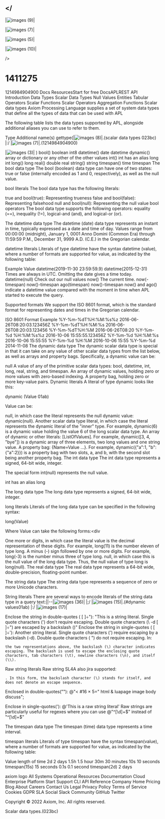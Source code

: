 
## </
     
                   
		   

|![images (9)](https://user-images.githubusercontent.com/104608815/168705068-882f5736-2e49-4f2b-b405-329c5328c7ea.jpeg)|

|![images (7)](https://user-images.githubusercontent.com/104608815/168705069-aa8b2cb7-12bf-4b2b-8801-3945b9e11084.jpeg)|

|![images (5)](https://user-images.githubusercontent.com/104608815/168705071-8740c61a-c171-41e3-98b8-b471c9e48b1e.jpeg)|

|![images (10)](https://user-images.githubusercontent.com/104608815/168705072-9e2b478c-901b-42c2-9a66-81dbc80c8410.png)|


/>
# 1411275
1214984904900
Docs
ResourcesStart for free
DocsAPLREST API
Introduction
Data Types
Scalar Data Types
Null Values
Entities
Tabular Operators
Scalar Functions
Scalar Operators
Aggregation Functions
Scalar data types
Axiom Processing Language supplies a set of system data types that define all the types of data that can be used with APL

The following table lists the data types supported by APL, alongside additional aliases you can use to refer to them.

Type	Additional name(s)	gettype(|![images (8)](https://user-images.githubusercontent.com/104608815/168705073-705dc7cf-61e4-4faa-b4c3-f4ab08eeebb0.png)|.(scalar data types 023bc)
|:/
|![images (7)](https://user-images.githubusercontent.com/104608815/168705078-d25c41bf-7fe1-4bfe-920d-b7eceff7dd26.png)|.(1214984904900)

|![images (3)](https://user-images.githubusercontent.com/104608815/168705080-44a8f2ea-136e-44fd-9892-ec7ce0ffe77f.jpeg)|
)
bool()	boolean	int8
datetime()	date	datetime
dynamic()		array or dictionary or any other of the other values
int()	int has an alias long	int
long()		long
real()	double	real
string()		string
timespan()	time	timespan
The bool data type
The bool (boolean) data type can have one of two states: true or false (internally encoded as 1 and 0, respectively), as well as the null value.

bool literals
The bool data type has the following literals:

true and bool(true): Representing trueness
false and bool(false): Representing falsehood
null and bool(null): Representing the null value
bool operators
The bool data type supports the following operators: equality (==), inequality (!=), logical-and (and), and logical-or (or).

The datetime data type
The datetime (date) data type represents an instant in time, typically expressed as a date and time of day. Values range from 00:00:00 (midnight), January 1, 0001 Anno Domini (Common Era) through 11:59:59 P.M., December 31, 9999 A.D. (C.E.) in the Gregorian calendar.

datetime literals
Literals of type datetime have the syntax datetime (value), where a number of formats are supported for value, as indicated by the following table:

Example	Value
datetime(2019-11-30 23:59:59.9) datetime(2015-12-31)	Times are always in UTC. Omitting the date gives a time today.
datetime(null)	Check out our null values
now()	The current time.
now(-timespan)	now()-timespan
ago(timespan)	now()-timespan
now() and ago() indicate a datetime value compared with the moment in time when APL started to execute the query.

Supported formats
We support the ISO 8601 format, which is the standard format for representing dates and times in the Gregorian calendar.

ISO 8601
Format	Example
%Y-%m-%dT%H:%M:%s%z	2016-06-26T08:20:03.123456Z
%Y-%m-%dT%H:%M:%s	2016-06-26T08:20:03.123456
%Y-%m-%dT%H:%M	2016-06-26T08:20
%Y-%m-%d %H:%M:%s%z	2016-10-06 15:55:55.123456Z
%Y-%m-%d %H:%M:%s	2016-10-06 15:55:55
%Y-%m-%d %H:%M	2016-10-06 15:55
%Y-%m-%d	2014-11-08
The dynamic data type
The dynamic scalar data type is special in that it can take on any value of other scalar data types from the list below, as well as arrays and property bags. Specifically, a dynamic value can be:

null
A value of any of the primitive scalar data types: bool, datetime, int, long, real, string, and timespan.
An array of dynamic values, holding zero or more values with zero-based indexing.
A property bag, holding zero or more key-value pairs.
Dynamic literals
A literal of type dynamic looks like this:

dynamic (Value 01ab)

Value can be:

null, in which case the literal represents the null dynamic value: dynamic(null).
Another scalar data type literal, in which case the literal represents the dynamic literal of the "inner" type. For example, dynamic(6) is a dynamic value holding the value 6 of the long scalar data type.
An array of dynamic or other literals: [ListOfValues]. For example, dynamic([3, 4, "bye"]) is a dynamic array of three elements, two long values and one string value.
A property bag: {Name=Value ...}. For example, dynamic({"a":1, "b":{"a":2}}) is a property bag with two slots, a, and b, with the second slot being another property bag.
The int data type
The int data type represents a signed, 64-bit wide, integer.

The special form int(null) represents the null value.

int has an alias long

The long data type
The long data type represents a signed, 64-bit wide, integer.

long literals
Literals of the long data type can be specified in the following syntax:

long(Value)

Where Value can take the following forms:<div

One more or digits, in which case the literal value is the decimal representation of these digits. For example, long(11) is the number eleven of type long.
A minus (-) sign followed by one or more digits. For example, long(-3) is the number minus three of type long.
null, in which case this is the null value of the long data type. Thus, the null value of type long is long(null).
The real data type
The real data type represents a 64-bit wide, double-precision, floating-point number.

The string data type
The string data type represents a sequence of zero or more Unicode characters.

String literals
There are several ways to encode literals of the string data type in a query text:||--|![images (36)](https://user-images.githubusercontent.com/104608815/168704965-d9d9c116-cde7-4ac3-860a-0519e4914fcd.png)|
|;/
|![images (15)](https://user-images.githubusercontent.com/104608815/168705062-dd9638d1-39bc-4a5d-87a7-06cb3e1fc709.jpeg)|.(#dynamic values01ab)
|:/
|![images (17)](https://user-images.githubusercontent.com/104608815/168705064-59664023-ce89-4206-a464-390c2e29d4d0.png)|


Enclose the string in double-quotes
					      (
					     [ ]÷"): "This is a string literal. Single quote characters (') don't require escaping. Double quote characters (\ -d
					     [ ]÷") are escaped by a backslash (\)"
Enclose the string in single-quotes (
					     [ ]÷'): Another string literal. Single quote characters (\') require escaping by a backslash (\-d). Double quote characters (
					      ") do not require escaping.
In:
	
	the two representations above, the backslash (\) character indicates escaping. The backslash is used to escape the enclosing quote characters, tab characters (\t), newline characters (\n), and itself (\\).

Raw string literals
Raw string SL4A also jira
	 supported:
	
	
	
	
	. In this form, the backslash character (\) stands for itself, and does not denote an escape sequence.

Enclosed in double-quotes(""): @"<
#16 × 5=" html & luapage image body discuss";
>
Enclose in single-quotes('):
@'This is a raw string literal'
Raw strings are particularly useful for regexes where you can use 
@"^[\d]+$" instead of "^[\d]+$"

The timespan data type
The timespan (time) data type represents a time interval.

timespan literals
Literals of type timespan have the syntax timespan(value), where a number of formats are supported for value, as indicated by the following table:

Value	length of time
2d	2 days
1.5h	1.5 hour
30m	30 minutes
10s	10 seconds
timespan(15s)	15 seconds
0.1s	0.1 second
timespan(2d)	2 days

axiom logo
All Systems Operational
Resources
Documentation
Cloud
Enterprise
Platform
Start
Support
CLI
API Reference
Company
Home
Pricing
Blog
About
Careers
Contact Us
Legal
Privacy Policy
Terms of Service
Cookies
GDPR
SLA
Social
Slack Community
GitHub
Twitter

Copyright © 2022 Axiom, Inc. All rights reserved.


Scalar data types.(023bc)
